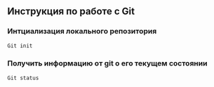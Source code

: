 ## Инструкция по работе с Git

### Интциализация локального репозитория
```sh
Git init
```
### Получить информацию от git о его текущем состоянии
```sh
Git status
```
